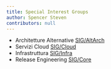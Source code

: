 ```yaml
---
title: Special Interest Groups
author: Spencer Steven
contributors: null
---
```


- Architetture Alternative [SIG/AltArch](https://sig-altarch.rocky.page)
- Servizi Cloud [SIG/Cloud](https://sig-cloud.rocky.page/)
- Infrastruttura [SIG/Infra](https://infra.rocky.page/)
- Release Engineering [SIG/Core](https://sig-core.rocky.page)
